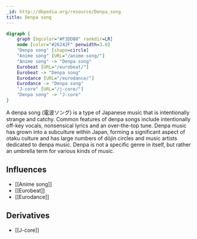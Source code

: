 ```yaml
---
_id: http://dbpedia.org/resource/Denpa_song
title: Denpa song
---
```


```dot
digraph {
	graph [bgcolor="#F3DDB8" rankdir=LR]
	node [color="#26242F" penwidth=3.0]
	"Denpa song" [shape=circle]
	"Anime song" [URL="/anime-song/"]
	"Anime song" -> "Denpa song"
	Eurobeat [URL="/eurobeat/"]
	Eurobeat -> "Denpa song"
	Eurodance [URL="/eurodance/"]
	Eurodance -> "Denpa song"
	"J-core" [URL="/j-core/"]
	"Denpa song" -> "J-core"
}
```

A denpa song (電波ソング) is a type of Japanese music that is intentionally strange and catchy. Common features of denpa songs include intentionally off-key vocals, nonsensical lyrics and an over-the-top tune. Denpa music has grown into a subculture within Japan, forming a significant aspect of otaku culture and has large numbers of dōjin circles and music artists dedicated to denpa music. Denpa is not a specific genre in itself, but rather an umbrella term for various kinds of music.

## Influences
- [[Anime song]]
- [[Eurobeat]]
- [[Eurodance]]

## Derivatives
- [[J-core]]
